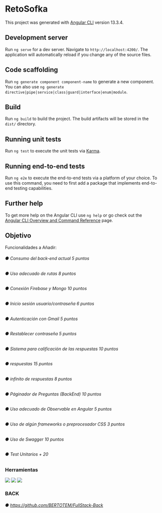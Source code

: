 # RetoSofka

This project was generated with [Angular CLI](https://github.com/angular/angular-cli) version 13.3.4.

## Development server

Run `ng serve` for a dev server. Navigate to `http://localhost:4200/`. The application will automatically reload if you change any of the source files.

## Code scaffolding

Run `ng generate component component-name` to generate a new component. You can also use `ng generate directive|pipe|service|class|guard|interface|enum|module`.

## Build

Run `ng build` to build the project. The build artifacts will be stored in the `dist/` directory.

## Running unit tests

Run `ng test` to execute the unit tests via [Karma](https://karma-runner.github.io).

## Running end-to-end tests

Run `ng e2e` to execute the end-to-end tests via a platform of your choice. To use this command, you need to first add a package that implements end-to-end testing capabilities.

## Further help

To get more help on the Angular CLI use `ng help` or go check out the [Angular CLI Overview and Command Reference](https://angular.io/cli) page.


## Objetivo

Funcionalidades a Añadir:
###### ●	Consumo del back-end actual 5 puntos
###### ●	Uso adecuado de rutas 8 puntos
###### ●	Conexión Firebase y Mongo 10 puntos
###### ●	Inicio sesión usuario/contraseña 6 puntos
###### ●	Autenticación con Gmail 5 puntos
###### ●	Restablecer contraseña 5 puntos
###### ●	Sistema para calificación de las respuestas 10 puntos
###### ● respuestas 15 puntos
###### ● infinito de respuestas 8 puntos
###### ●	Páginador de Preguntas (BackEnd) 10 puntos
###### ●	Uso adecuado de Observable en Angular 5 puntos
###### ●	Uso de algún frameworks o preprocesador CSS 3 puntos
###### ●	Uso de Swagger 10 puntos
###### ●	Test Unitarios + 20

### Herramientas

![](https://d1v8cmtpnjamtp.cloudfront.net/courses/BO/logo_1645636404095.svg)
![](https://cdn.iconscout.com/icon/free/png-256/firebase-3628772-3030134.png)
![](https://cdn.iconscout.com/icon/free/png-256/angular-226066.png)



### BACK
###### ●	https://github.com/BERTOTEM/FullStack-Back
